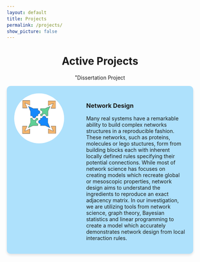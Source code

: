 ```yaml
---
layout: default
title: Projects
permalink: /projects/
show_picture: false
---
```


<h1 style="text-align:center;">Active Projects</h1>
<p style="text-align:center; font-size: .9 em; margin-top:2px;">
<sup style="vertical-align: top;">*</sup>Dissertation Project
</p>

<div style="display: flex; gap: 20px; align-items: flex-start;  background-color:rgb(174, 225, 252);box-shadow: 0 4px 6px rgba(0, 0, 0, 0.1); border-radius: 10px; margin-bottom: 30px;">

  <!-- Left Block: Picture and Icons -->
  <div style="flex: 1; max-width: 350px; display: flex; justify-content: center; align-items: center; padding: 20px; vertical-align: center;">
    <img src="/assets/images/projects/net_design.png" alt="Your Image" style="max-width: 100%; max-height: 100%; border-radius: 50%;">
</div>

  <!-- Right Block: Text Content -->
  <div style="flex: 2; padding: 20px; border-radius: 10px;">
    <h3>
      Network Design
    </h3>
    <p>
    Many real systems have a remarkable ability to build complex networks structures in
a reproducible fashion. These networks, such as proteins, molecules or lego stuctures, form from building blocks each with inherent
locally defined rules specifying their potential connections.
While most of network science has focuses on creating models which recreate global or mesoscopic properties, network design aims to understand the ingredients to reproduce an exact adjacency matrix. In our investigation, we are utilizing tools from network science, graph theory, Bayesian statistics and linear programming to create a model which accurately demonstrates network design from local interaction rules.
    </p>
  </div>

</div>